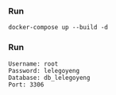 ### Run

`````
docker-compose up --build -d
`````

### Run

`````
Username: root
Password: lelegoyeng
Database: db_lelegoyeng
Port: 3306
`````
